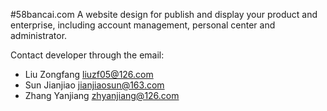 #58bancai.com
A website design for publish and display your product and enterprise, including account management, personal center and administrator.

Contact developer through the email:  
* Liu Zongfang <liuzf05@126.com> 
* Sun Jianjiao <jianjiaosun@163.com>
* Zhang Yanjiang <zhyanjiang@126.com>
